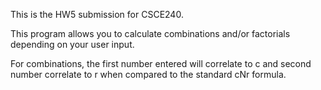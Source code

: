 This is the HW5 submission for CSCE240.

This program allows you to calculate combinations and/or factorials depending on your user input.

For combinations, the first number entered will correlate to c and second number correlate to r when compared to the standard cNr formula.